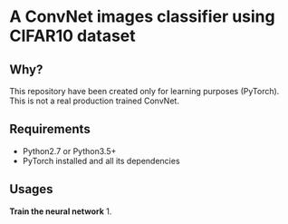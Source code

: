 # A ConvNet images classifier using CIFAR10 dataset

## Why?
This repository have been created only for learning purposes (PyTorch). This is not a real production trained ConvNet.

## Requirements

- Python2.7 or Python3.5+
- PyTorch installed and all its dependencies

## Usages

**Train the neural network**
1. 